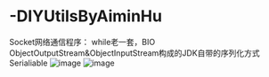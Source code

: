 # -DIYUtilsByAiminHu
Socket网络通信程序：
  while老一套，BIO
  ObjectOutputStream&ObjectInputStream构成的JDK自带的序列化方式Serialiable
![image](https://user-images.githubusercontent.com/72067353/202175655-1c5983e1-6cd2-4ffc-8c45-8c4cf42b04e8.png)
![image](https://user-images.githubusercontent.com/72067353/202175726-236e1445-ea62-46a4-9d29-1176c300d9d7.png)
